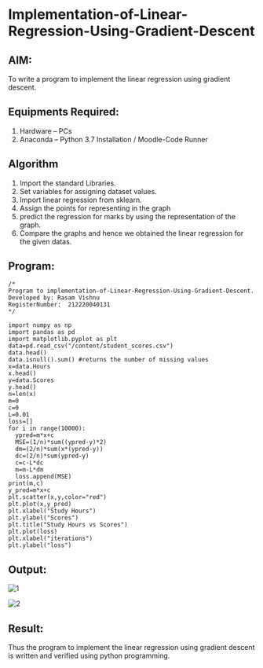 # Implementation-of-Linear-Regression-Using-Gradient-Descent

## AIM:
To write a program to implement the linear regression using gradient descent.

## Equipments Required:
1. Hardware – PCs
2. Anaconda – Python 3.7 Installation / Moodle-Code Runner

## Algorithm
1. Import the standard Libraries.
2. Set variables for assigning dataset values.
3. Import linear regression from sklearn.
4. Assign the points for representing in the graph
5. predict the regression for marks by using the representation of the graph.
6. Compare the graphs and hence we obtained the linear regression for the given datas.

## Program:
~~~
/*
Program to implementation-of-Linear-Regression-Using-Gradient-Descent.
Developed by: Rasam Vishnu
RegisterNumber:  212220040131
*/

import numpy as np
import pandas as pd
import matplotlib.pyplot as plt
data=pd.read_csv("/content/student_scores.csv")
data.head()
data.isnull().sum() #returns the number of missing values
x=data.Hours
x.head()
y=data.Scores
y.head()
n=len(x)
m=0
c=0
L=0.01
loss=[]
for i in range(10000):
  ypred=m*x+c
  MSE=(1/n)*sum((ypred-y)*2)
  dm=(2/n)*sum(x*(ypred-y))
  dc=(2/n)*sum(ypred-y)
  c=c-L*dc
  m=m-L*dm
  loss.append(MSE)
print(m,c)
y_pred=m*x+c
plt.scatter(x,y,color="red")
plt.plot(x,y_pred)
plt.xlabel("Study Hours")
plt.ylabel("Scores")
plt.title("Study Hours vs Scores")
plt.plot(loss)
plt.xlabel("iterations")
plt.ylabel("loss")
~~~

## Output:

![1](https://user-images.githubusercontent.com/103240414/165907642-a15f2251-4e31-46cd-a832-7abc98cc5837.png)

![2](https://user-images.githubusercontent.com/103240414/165907685-18995749-9c95-4316-8ba2-77451127ae71.png)


## Result:
Thus the program to implement the linear regression using gradient descent is written and verified using python programming.
